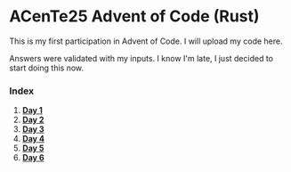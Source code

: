 # ACenTe25 Advent of Code (Rust)

This is my first participation in Advent of Code. I will upload my code here.

Answers were validated with my inputs. I know I'm late, I just decided to start 
doing this now.

### Index

1. [**Day 1**](src/day_1.rs)
2. [**Day 2**](src/day_2.rs)
3. [**Day 3**](src/day_3.rs)
4. [**Day 4**](src/day_4.rs)
5. [**Day 5**](src/day_5.rs)
6. [**Day 6**](src/day_6.rs)